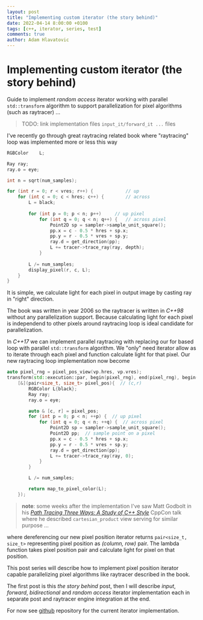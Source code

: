 ```yaml
---
layout: post
title: "Implementing custom iterator (the story behind)"
date: 2022-04-14 8:00:00 +0100
tags: [c++, iterator, series, test]
comments: true
author: Adam Hlavatovic
---
```


# Implementing custom iterator (the story behind)

Guide to implement *random access* iterator working with parallel `std::transform` algorithm to support parallelization for pixel algorithms (such as raytracer) ...

> TODO: link implementation files `input_it/forward_it ...` files

I've recently go through great raytracing related book where "raytracing" loop was implemented more or less this way

```c++
RGBColor	L;

Ray ray;
ray.o = eye;

int n = sqrt(num_samples);

for (int r = 0; r < vres; r++) {			// up
	for (int c = 0; c < hres; c++) {		// across
		L = black;
		
		for (int p = 0; p < n; p++)		// up pixel
			for (int q = 0; q < n; q++) {	// across pixel
				Point2D sp = sampler->sample_unit_square();
				pp.x = c - 0.5 * hres + sp.x;
				pp.y = r - 0.5 * vres + sp.y;
				ray.d = get_direction(pp);
				L += tracer->trace_ray(ray, depth);
			}
										
		L /= num_samples;
		display_pixel(r, c, L);
	}
}
```

It is simple, we calculate light for each pixel in output image by casting ray in "right" direction.

The book was written in year 2006 so the raytracer is written in *C++98* without any parallelization support. Because calculating light for each pixel is independend to other pixels around raytracing loop is ideal candidate for parallelization. 

In *C++17* we can implement parallel raytracing with replacing our for based loop with parallel `std::transform` algorithm. We "only" need iterator allow as to iterate through each pixel and function calculate light for that pixel. Our new raytracing loop implementation now become

```c++
auto pixel_rng = pixel_pos_view(vp.hres, vp.vres);
transform(std::execution::par, begin(pixel_rng), end(pixel_rng), begin(pixels),
	[&](pair<size_t, size_t> pixel_pos){  // (c,r)
		RGBColor L{black};
		Ray ray;
		ray.o = eye;

		auto & [c, r] = pixel_pos;
		for (int p = 0; p < n; ++p) {  // up pixel
			for (int q = 0; q < n; ++q) {  // across pixel
				Point2D sp = sampler->sample_unit_square();
				Point2D pp;  // sample point on a pixel
				pp.x = c - 0.5 * hres + sp.x;
				pp.y = r - 0.5 * vres + sp.y;
				ray.d = get_direction(pp);
				L += tracer->trace_ray(ray, 0);
			}
		}

		L /= num_samples;

		return map_to_pixel_color(L);
	});
```

> **note**: some weeks after the implementation I've saw Matt Godbolt in his [*Path Tracing Three Ways: A Study of C++ Style*](https://www.youtube.com/watch?app=desktop&v=HG6c4Kwbv4I) CppCon talk where he described `cartesian_product` view serving for similar purpose ...

where dereferencing our new pixel position iterator returns `pair<size_t, size_t>` representing pixel position as *(column, row)* pair. The lambda function takes pixel position pair and calculate light for pixel on that position.

This post series will describe how to implement pixel position iterator capable parallelizing pixel algorithms like raytracer described in the book.

The first post is this *the story behind* post, then I will describe *input*, *forward*, *bidirectional* and *random access* iterator implementation each in separate post and raytracer engine integration at the end.

For now see [github](https://github.com/sansajn/test/tree/master/c%2B%2B/iterator) repository for the current iterator implementation.
